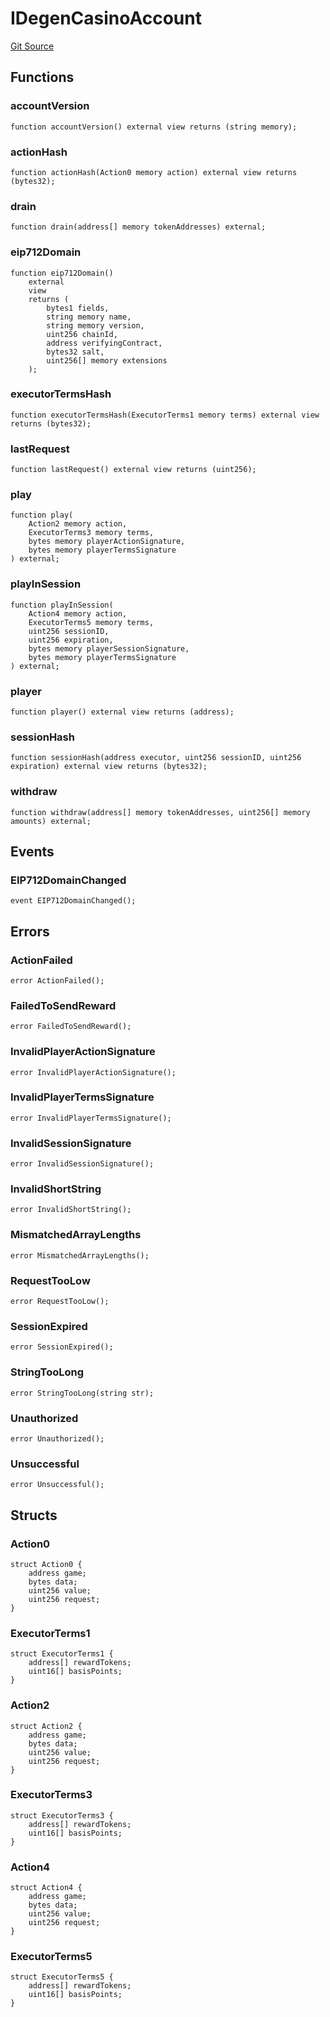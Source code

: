 # IDegenCasinoAccount
[Git Source](https://github.com/PermissionlessGames/degen-casino/blob/1ac89a7d2fed4901c0cce2dcae17eba9bc74e083/src/interfaces/IDegenCasinoAccount.sol)


## Functions
### accountVersion


```solidity
function accountVersion() external view returns (string memory);
```

### actionHash


```solidity
function actionHash(Action0 memory action) external view returns (bytes32);
```

### drain


```solidity
function drain(address[] memory tokenAddresses) external;
```

### eip712Domain


```solidity
function eip712Domain()
    external
    view
    returns (
        bytes1 fields,
        string memory name,
        string memory version,
        uint256 chainId,
        address verifyingContract,
        bytes32 salt,
        uint256[] memory extensions
    );
```

### executorTermsHash


```solidity
function executorTermsHash(ExecutorTerms1 memory terms) external view returns (bytes32);
```

### lastRequest


```solidity
function lastRequest() external view returns (uint256);
```

### play


```solidity
function play(
    Action2 memory action,
    ExecutorTerms3 memory terms,
    bytes memory playerActionSignature,
    bytes memory playerTermsSignature
) external;
```

### playInSession


```solidity
function playInSession(
    Action4 memory action,
    ExecutorTerms5 memory terms,
    uint256 sessionID,
    uint256 expiration,
    bytes memory playerSessionSignature,
    bytes memory playerTermsSignature
) external;
```

### player


```solidity
function player() external view returns (address);
```

### sessionHash


```solidity
function sessionHash(address executor, uint256 sessionID, uint256 expiration) external view returns (bytes32);
```

### withdraw


```solidity
function withdraw(address[] memory tokenAddresses, uint256[] memory amounts) external;
```

## Events
### EIP712DomainChanged

```solidity
event EIP712DomainChanged();
```

## Errors
### ActionFailed

```solidity
error ActionFailed();
```

### FailedToSendReward

```solidity
error FailedToSendReward();
```

### InvalidPlayerActionSignature

```solidity
error InvalidPlayerActionSignature();
```

### InvalidPlayerTermsSignature

```solidity
error InvalidPlayerTermsSignature();
```

### InvalidSessionSignature

```solidity
error InvalidSessionSignature();
```

### InvalidShortString

```solidity
error InvalidShortString();
```

### MismatchedArrayLengths

```solidity
error MismatchedArrayLengths();
```

### RequestTooLow

```solidity
error RequestTooLow();
```

### SessionExpired

```solidity
error SessionExpired();
```

### StringTooLong

```solidity
error StringTooLong(string str);
```

### Unauthorized

```solidity
error Unauthorized();
```

### Unsuccessful

```solidity
error Unsuccessful();
```

## Structs
### Action0

```solidity
struct Action0 {
    address game;
    bytes data;
    uint256 value;
    uint256 request;
}
```

### ExecutorTerms1

```solidity
struct ExecutorTerms1 {
    address[] rewardTokens;
    uint16[] basisPoints;
}
```

### Action2

```solidity
struct Action2 {
    address game;
    bytes data;
    uint256 value;
    uint256 request;
}
```

### ExecutorTerms3

```solidity
struct ExecutorTerms3 {
    address[] rewardTokens;
    uint16[] basisPoints;
}
```

### Action4

```solidity
struct Action4 {
    address game;
    bytes data;
    uint256 value;
    uint256 request;
}
```

### ExecutorTerms5

```solidity
struct ExecutorTerms5 {
    address[] rewardTokens;
    uint16[] basisPoints;
}
```

